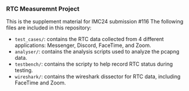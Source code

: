 ### RTC Measuremnt Project

This is the supplement material for IMC24 submission #116
The following files are included in this repository:

- `test_cases/`: contains the RTC data collected from 4 different applications: Messenger, Discord, FaceTime, and Zoom.
- `analyser/`: contains the analysis scripts used to analyze the pcapng data.
- `testbench/`: contains the scripty to help record RTC status during testing.
- `wireshark/`: contains the wireshark dissector for RTC data, including FaceTime and Zoom.
